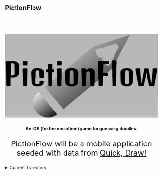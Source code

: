 ## PictionFlow
<h1 align="center">
    <br>
    <img src="https://github.com/Jcasale18/animalGuesser/blob/main/images/logo.PNG" width="600" alt = "pictionflow">
</h1>
<h4 align="center" style="font-size:10000%:">An IOS (for the meantime) game for guessing doodles.</h4>

<p align="center" style="font-size:180%;">
    PictionFlow will be a mobile application seeded with data from <a href="https://github.com/googlecreativelab/quickdraw-dataset" target="_blank">Quick, Draw!</a>
</p>


<details>
<summary>Current Trajectory</summary>

# Current Plan (For Static Model)
<h2 align="left"> Overview</h2>
<p2 align="left">
Cost minimization will be one aspect of the project. IOS applications will have to compiled on a Mac OS; as such, I plan to use [CloudInMac](https://www.macincloud.com/), which will charge a monthly fee. While it is not too high cost, to save money, and so we know where we're shooting, we will design the back-end first. Incase you're wondering what I mean by "static model," we will first get the app communicating with a rudimentary model. The TensorFlow model will be trained with seeded data, and simply be inquired for a prediction. The dynamic model, where new data will be added to the model, will be kept in mind as we design the API.

The data from the client will be processed to conform to the expected input of the model. Since we would like to minimize the amount of memory the consumer uses, it would be ideal to do as much of this processing on our end as possible, while maintaining reasonable request package size. The classification the model predicts will most likely be a concise string to be sent back to the client-side.

As you can see, it's unlikely we will need to have a database for this stage. If we were to design a dynamic model, the data would have to be maintained in perhaps a mySQL database.
</p2>
<br>
<h2 align="left"> Model</h2>
<p2 align="left">
The model itself will most likely be a Recurrent Neural Network (RNN), which will use the temporal data collected by Quick, Draw! This of course would mean the application would have to track the users movement, and update the data log every 1 ms. I've never made a project like this before, and I've never worked on a mobile app before -- If this can be done without causing ridiculous stutter, then this will produce the best predictions. Otherwise, we may be able to resort to a Convolutional Neural Network, which will simply attempt to assocate the raw pixel data with a prediction. I believe the Recurrent Neural Network should be our target, since it will force us to optimize. If we must, we may be able update the data log slightly less frequently and interpolate the data from there.

This will probably be in python. I've heard models can be saved in a file.
</p2>
<br>
<h2 align = "left"> API</h2>
<p2 align="left">
The API is a relative coin-toss at the moment in terms of language. It may be be written with either java's Spring framework, Python's Flask framework, or Node.js. I personally think Node.js is a good choice for experience. The API will essentially listen for data, have the server process the data, and send a response back.

We will have to acquire an SSL certificate, and use HTTPS.

>I will update more on the API shortly.
</p2>
<br>
<h2 align="left">IOS/Android Application(Client)</h2>
<p2 align="left">
The application will most likely be an IOS application developed in swift. The application will employ a canvas that allows the user to draw. The application will likely have to be multi-threaded, as to allow the UI to hopefully run smoothly as the application uses another thread to add temporal data to the log. If this is not doable, we will resort to a CNN. The application will then send the data to the server and wait for a response.

>More on the application shortly.
</p2>